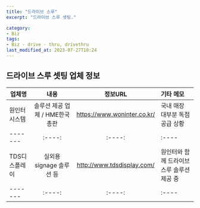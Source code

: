 ```yaml
---
title: "드라이브 스루"
excerpt: "드라이브 스루 셋팅."

category:
- Biz
tags:
- Biz - drive - thru, drivethru
last_modified_at: 2023-07-27T10:24
---
```


## 드라이브 스루 셋팅 업체 정보   

| 업체명 | 내용 | 정보URL | 기타 메모 |   
| ------- | :----: | :----: | :---- |    
| 원인터시스템 | 솔루션 제공 업체 / HME한국 총판 | https://www.woninter.co.kr/ | 국내 매장 대부분 독점 공급 상황 |     
| ------- | :----: | :----: | :---- |    
| TDS디스플레이 | 실외용 signage 솔루션 등 | http://www.tdsdisplay.com/ | 원인터와 함께 드라이브 스루 솔루션 제공 중 |    
| ------- | :----: | :----: | :---- |    
